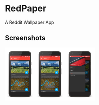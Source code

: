 # RedPaper

A Reddit Wallpaper App

## Screenshots

<div style="display:flex;" >
<img src="screenshots/1.png" width="19%" >
<img src="screenshots/2.png" width="19%" >
<img src="screenshots/3.png" width="19%" >
</div>
